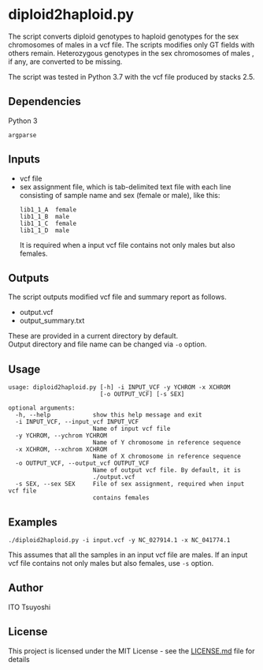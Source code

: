 # diploid2haploid.py
The script converts diploid genotypes to haploid genotypes for the sex
 chromosomes of males in a vcf file. The scripts modifies only GT fields
  with others remain. Heterozygous genotypes in the sex chromosomes of males
  , if any, are converted to be missing.  
    
  The script was tested in Python 3.7 with the vcf file produced by stacks 2.5.

## Dependencies
Python 3
```
argparse
```
## Inputs
- vcf file
- sex assignment file, which is tab-delimited text file with each line
 consisting of sample name and sex (female or male), like this: 
  ```
  lib1_1_A	female
  lib1_1_B	male
  lib1_1_C	female
  lib1_1_D	male
  ```
  It is required when a input vcf file contains not only males but also
   females.
   
## Outputs
The script outputs modified vcf file and summary report as follows. 
- output.vcf
- output_summary.txt

These are provided in a current directory by default.  
Output directory and file name can be changed via `-o` option.
## Usage
```
usage: diploid2haploid.py [-h] -i INPUT_VCF -y YCHROM -x XCHROM
                          [-o OUTPUT_VCF] [-s SEX]

optional arguments:
  -h, --help            show this help message and exit
  -i INPUT_VCF, --input_vcf INPUT_VCF
                        Name of input vcf file
  -y YCHROM, --ychrom YCHROM
                        Name of Y chromosome in reference sequence
  -x XCHROM, --xchrom XCHROM
                        Name of X chromosome in reference sequence
  -o OUTPUT_VCF, --output_vcf OUTPUT_VCF
                        Name of output vcf file. By default, it is
                        ./output.vcf
  -s SEX, --sex SEX     File of sex assignment, required when input vcf file
                        contains females
```

## Examples
```
./diploid2haploid.py -i input.vcf -y NC_027914.1 -x NC_041774.1
```
This assumes that all the samples in an input vcf file are males. If an input
 vcf file contains not only males but also females, use `-s` option.
## Author
ITO Tsuyoshi

## License
This project is licensed under the MIT License - see the [LICENSE.md](LICENSE.md) file for details

